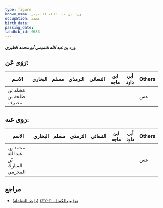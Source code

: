 ```yaml
---
type: figure
known_name: ورد بن عبد الله التميمي
occupation: محدث
birth_date:
passing_date:
tahdhib_id: 6683
---
```

##### ورد بن عبد الله التميمي أبو محمد الطبري

## رَوَى عَن:
| الاسم                     | البخاري | مسلم | الترمذي | النسائي | ابن ماجه | أبي داود | Others |
| ------------------------- | ------- | ---- | ------- | ------- | -------- | -------- | ------ |
| مُحَمَّد بْن طلحة بن مصرف |         |      |         |         |          |          | عس     |
## رَوَى عَنه:
| الاسم                                    | البخاري | مسلم | الترمذي | النسائي | ابن ماجه | أبي داود | Others |
| ---------------------------------------- | ------- | ---- | ------- | ------- | -------- | -------- | ------ |
| محمد بن عَبد اللَّهِ بْن المبارك المخرمي |         |      |         |         |          |          | عس     |
## مراجع
- [تهذيب الكمال ٣٠-٤٣٢](obsidian://open?vault=Tahdhib-al-Kamal&file=Figures/٦٦٨٣-ورد%20بن%20عبد%20الله%20التميمي%20أبو%20محمد%20الطبري) ([رابط الشاملة](https://shamela.ws/book/3722/16498))